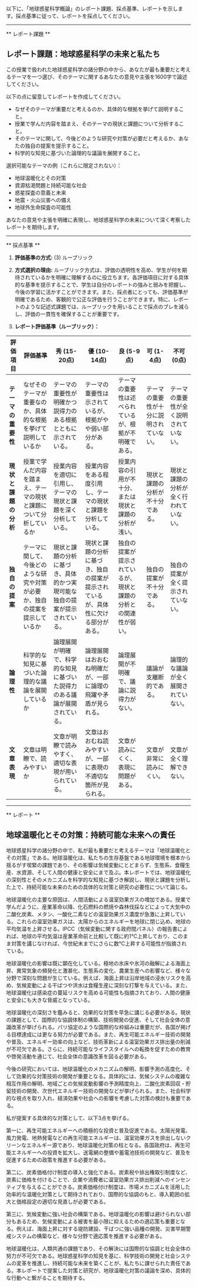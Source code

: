 以下に、「地球惑星科学概論」のレポート課題、採点基準、レポートを示します。採点基準に従って、レポートを採点してください。

---------------------------------------
** レポート課題 **

## レポート課題：地球惑星科学の未来と私たち

この授業で扱われた地球惑星科学の諸分野の中から、あなたが最も重要だと考えるテーマを一つ選び、そのテーマに関するあなたの意見や主張を1600字で論述してください。

以下の点に留意してレポートを作成してください。

* なぜそのテーマが重要だと考えるのか、具体的な根拠を挙げて説明すること。
* 授業で学んだ内容を踏まえ、そのテーマの現状と課題について分析すること。
* そのテーマに関して、今後どのような研究や対策が必要だと考えるか、あなたの独自の提案を提示すること。
* 科学的な知見に基づいた論理的な議論を展開すること。

選択可能なテーマの例（これらに限定されない）：

* 地球温暖化とその対策
* 資源枯渇問題と持続可能な社会
* 惑星探査の意義と未来
* 地震・火山災害への備え
* 地球外生命探査の可能性


あなたの意見や主張を明確に表現し、地球惑星科学の未来について深く考察したレポートを期待します。


---------------------------------------
** 採点基準 **

1. **評価基準の方式:** (3) ルーブリック

2. **方式選択の理由:** ルーブリック方式は、評価の透明性を高め、学生が何を期待されているかを明確に理解するのに役立ちます。各評価項目に対する具体的な基準を提示することで、学生は自分のレポートの強みと弱みを把握し、今後の学習に活かすことができます。また、採点者にとっても、評価基準が明確であるため、客観的で公正な評価を行うことができます。特に、レポートのような記述式課題では、ルーブリックを用いることで採点のブレを減らし、評価の一貫性を確保することが重要です。

3. **レポート評価基準（ルーブリック）：**

| 評価項目 | 評価基準 | 秀 (15-20点) | 優 (10-14点) | 良 (5-9点) | 可 (1-4点) | 不可 (0点) |
|---|---|---|---|---|---|---|
| **テーマの重要性** | なぜそのテーマが重要なのか、具体的な根拠を挙げて説明しているか | テーマの重要性が明確かつ説得力のある根拠とともに示されている。 | テーマの重要性は示されているが、根拠がやや弱い部分がある。 | テーマの重要性は述べられているが、根拠が不明確である。 | テーマの重要性が十分に説明されていない。 | テーマの重要性が全く説明されていない。 |
| **現状と課題の分析** | 授業で学んだ内容を踏まえ、テーマの現状と課題について分析しているか | 授業内容を適切に引用し、テーマの現状と課題を深く分析している。 | 授業内容をある程度引用し、テーマの現状と課題を分析している。 | 授業内容の引用が不十分、または現状と課題の分析が浅い。 | 現状と課題の分析が不十分である。 | 現状と課題の分析が全く行われていない。 |
| **独自の提案** | テーマに関して、今後どのような研究や対策が必要か、独自の提案を提示しているか | 現状と課題の分析に基づき、具体的かつ実現可能な独自の提案が提示されている。 | 現状と課題の分析に基づき、独自の提案が提示されているが、具体性に欠ける部分がある。 | 独自の提案が提示されているが、現状と課題の分析との関連性が弱い。 | 独自の提案が不十分である。 | 独自の提案が全く提示されていない。 |
| **論理性** | 科学的な知見に基づいた論理的な議論を展開しているか | 論理展開が明確で、科学的な知見に基づいた説得力のある議論が展開されている。 | 論理展開はおおむね明確だが、一部に論理の飛躍や矛盾が見られる。 | 論理展開が不明確で、議論に説得力がない。 | 議論が支離断的である。 | 論理的な議論が全く展開されていない。 |
| **文章表現** | 文章は明瞭で、読みやすいか | 文章が明瞭で読みやすく、適切な表現が用いられている。 | 文章はおおむね読みやすいが、一部に表現の不適切な箇所が見られる。 | 文章が読みにくく、表現に問題がある。 | 文章が非常に読みにくい。 | 文章が全く理解できない。 |




---------------------------------------
** レポート **
## 地球温暖化とその対策：持続可能な未来への責任

地球惑星科学の諸分野の中で、私が最も重要だと考えるテーマは「地球温暖化とその対策」である。地球温暖化は、私たちの生存基盤である地球環境を根本から揺るがす喫緊の課題であり、その影響は気候変動にとどまらず、生態系、食糧生産、水資源、そして人間の健康と安全にまで及ぶ。本レポートでは、地球温暖化の深刻性とそのメカニズムを科学的な知見に基づき解説し、現状と課題を分析した上で、持続可能な未来のための具体的な対策と研究の必要性について論じる。

地球温暖化の主要な原因は、人間活動による温室効果ガスの増加である。授業で学んだように、産業革命以降、化石燃料の燃焼や森林伐採などによって大気中の二酸化炭素、メタン、一酸化二素などの温室効果ガス濃度が急激に上昇している。これらの温室効果ガスは、太陽からのエネルギーを地球に閉じ込め、地球の平均気温を上昇させる。IPCC（気候変動に関する政府間パネル）の報告書によれば、地球の平均気温は産業革命前と比較して既に約1℃上昇しており、このまま対策を講じなければ、今世紀末までにさらに数℃上昇する可能性が指摘されている。

地球温暖化の影響は既に顕在化している。極地の氷床や氷河の融解による海面上昇、異常気象の頻発化と激甚化、生態系の変化、農業生産への影響など、様々な分野で深刻な問題が生じている。例えば、海面上昇は沿岸地域の浸水リスクを高め、気候変動による干ばつや洪水は食糧生産に深刻な打撃を与えている。また、地球温暖化は感染症の蔓延リスクを高める可能性も指摘されており、人間の健康と安全にも大きな脅威となっている。

地球温暖化の深刻さを鑑みると、効果的な対策を早急に講じる必要がある。現状の課題として、国際的な協調体制の構築、技術開発の促進、そして社会全体の意識改革が挙げられる。パリ協定のような国際的な枠組みは重要だが、各国が掲げる目標達成には更なる努力が必要である。また、再生可能エネルギー技術の開発や普及、エネルギー効率の向上など、技術革新による温室効果ガス排出量の削減が不可欠である。さらに、持続可能なライフスタイルへの転換を促すための教育や啓発活動を通じて、社会全体の意識改革を図る必要がある。

今後の研究においては、地球温暖化のメカニズムの解明、影響予測の高度化、そして効果的な対策技術の開発が重要となる。具体的には、気候システムの複雑な相互作用の解明、地域ごとの気候変動影響の予測精度向上、二酸化炭素回収・貯留技術の開発、次世代エネルギー技術の開発などが挙げられる。また、社会科学的な視点を取り入れ、経済効果や社会への影響を考慮した対策の検討も重要である。

私が提案する具体的な対策として、以下3点を挙げる。

第一に、再生可能エネルギーへの積極的な投資と普及促進である。太陽光発電、風力発電、地熱発電などの再生可能エネルギーは、温室効果ガスを排出しないクリーンなエネルギー源であり、地球温暖化対策の柱となる。各国政府は、再生可能エネルギーへの投資を拡大し、送電網の整備や蓄電池技術の開発など、普及を促進するための政策を推進する必要がある。

第二に、炭素価格付け制度の導入と強化である。炭素税や排出権取引制度など、炭素に価格を付けることで、企業や消費者に温室効果ガス排出削減へのインセンティブを与えることができる。炭素価格付け制度は、市場メカニズムを活用した効率的な温暖化対策として期待されており、国際的な協調のもと、導入範囲の拡大と価格設定の適切な見直しが必要である。

第三に、気候変動に強い社会の構築である。地球温暖化の影響は避けられない部分もあるため、気候変動による被害を最小限に抑えるための適応策も重要となる。例えば、海面上昇に対する堤防建設、干ばつに強い品種の開発、災害早期警戒システムの構築など、様々な分野で適応策を推進する必要がある。

地球温暖化は、人類共通の課題であり、その解決には国際的な協調と社会全体の努力が不可欠である。地球惑星科学の知見を基に、科学技術の開発と社会システムの変革を推進し、持続可能な未来を築くことが、私たちに課せられた責任である。本レポートで提案した対策と研究が、地球温暖化対策の議論を深め、具体的な行動へと繋がることを期待する。


